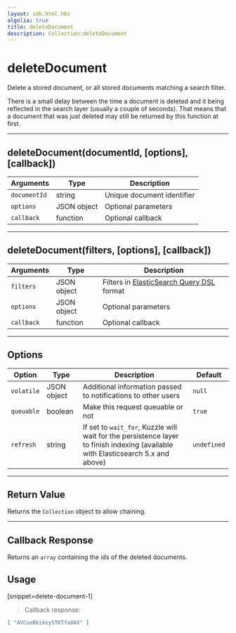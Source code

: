 ```yaml
---
layout: sdk.html.hbs
algolia: true
title: deleteDocument
description: Collection:deleteDocument
---
```

  

# deleteDocument
Delete a stored document, or all stored documents matching a search filter.

<div class="alert alert-info">
There is a small delay between the time a document is deleted and it being reflected in the search layer (usually a couple of seconds). That means that a document that was just deleted may still be returned by this function at first.
</div>

---

## deleteDocument(documentId, [options], [callback])

| Arguments | Type | Description |
|---------------|---------|----------------------------------------|
| ``documentId`` | string | Unique document identifier |
| ``options`` | JSON object | Optional parameters |
| ``callback`` | function | Optional callback |

---

## deleteDocument(filters, [options], [callback])

| Arguments | Type | Description |
|---------------|---------|----------------------------------------|
| ``filters`` | JSON object | Filters in [ElasticSearch Query DSL](https://www.elastic.co/guide/en/elasticsearch/reference/5.x/query-dsl.html) format |
| ``options`` | JSON object | Optional parameters |
| ``callback`` | function | Optional callback |

---

## Options

| Option | Type | Description | Default |
|---------------|---------|----------------------------------------|---------|
| ``volatile`` | JSON object | Additional information passed to notifications to other users | ``null`` |
| ``queuable`` | boolean | Make this request queuable or not  | ``true`` |
| ``refresh`` | string | If set to ``wait_for``, Kuzzle will wait for the persistence layer to finish indexing (available with Elasticsearch 5.x and above) | ``undefined`` |

---

## Return Value

Returns the `Collection` object to allow chaining.

---

## Callback Response

Returns an `array` containing the ids of the deleted documents.

## Usage

[snippet=delete-document-1]
> Callback response:

```json
[ "AVCoeBkimsySTKTfa8AX" ]
```